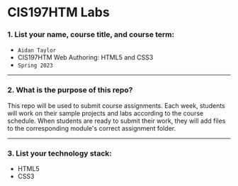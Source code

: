 # CIS197HTM Labs

### 1. List your name, course title, and course term:

- `Aidan Taylor`
- CIS197HTM Web Authoring: HTML5 and CSS3
- `Spring 2023`

---

### 2. What is the purpose of this repo?

This repo will be used to submit course assignments.
Each week, students will work on their sample projects
and labs according to the course schedule.
When students are ready to submit their work,
they will add files to the corresponding module's
correct assignment folder.

---

### 3. List your technology stack:

- HTML5
- CSS3

